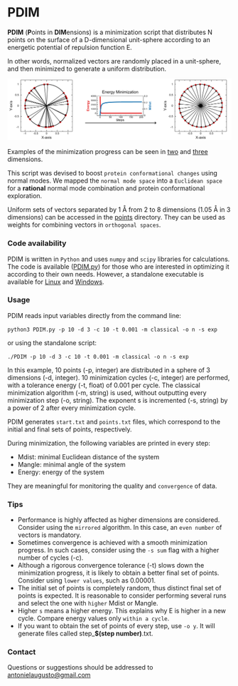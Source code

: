# PDIM

**PDIM** (**P**oints in **DIM**ensions) is a minimization script that distributes N points on the surface of a D-dimensional unit-sphere according to an energetic potential of repulsion function E.

In other words, normalized vectors are randomly placed in a unit-sphere, and then minimized to generate a uniform distribution.

<p align="center"><img src="https://github.com/antonielgomes/dpMD/blob/main/PDIM/PDIM.png" width="1000"/></p>

Examples of the minimization progress can be seen in [two](https://youtu.be/p4m_wOLcfo4) and [three](https://youtu.be/elFgtv4bCA0) dimensions.

This script was devised to boost `protein conformational changes` using normal modes. We mapped the `normal mode space` into a `Euclidean space` for a **rational** normal mode combination and protein conformational exploration.

Uniform sets of vectors separated by 1 Å from 2 to 8 dimensions (1.05 Å in 3 dimensions) can be accessed in the [points](https://github.com/antonielgomes/dpMD/tree/main/PDIM/points) directory.
They can be used as weights for combining vectors in `orthogonal spaces`.

### Code availability
PDIM is written in `Python` and uses `numpy` and `scipy` libraries for calculations. The code is available ([PDIM.py](https://github.com/antonielgomes/dpMD/blob/main/PDIM/PDIM.py)) for those who are interested in optimizing it according to their own needs. However, a standalone executable is available for [Linux](https://google.com) and [Windows](https://google.com).

### Usage
PDIM reads input variables directly from the command line:
```
python3 PDIM.py -p 10 -d 3 -c 10 -t 0.001 -m classical -o n -s exp
```
or using the standalone script:
```
./PDIM -p 10 -d 3 -c 10 -t 0.001 -m classical -o n -s exp
```
In this example, 10 points (-p, integer) are distributed in a sphere of 3 dimensions (-d, integer). 10 minimization cycles (-c, integer) are performed, with a tolerance energy (-t, float) of 0.001 per cycle. The classical minimization algorithm (-m, string) is used, without outputting every minimization step (-o, string). The exponent s is incremented (-s, string) by a power of 2 after every minimization cycle.

PDIM generates `start.txt` and `points.txt` files, which correspond to the initial and final sets of points, respectively.

During minimization, the following variables are printed in every step:
- Mdist: minimal Euclidean distance of the system
- Mangle: minimal angle of the system
- Energy: energy of the system

They are meaningful for monitoring the quality and `convergence` of data.

### Tips
- Performance is highly affected as higher dimensions are considered. Consider using the `mirrored` algorithm. In this case, an `even number` of vectors is mandatory.
- Sometimes convergence is achieved with a smooth minimization progress. In such cases, consider using the `-s sum` flag with a higher number of cycles (-c).
- Although a rigorous convergence tolerance (-t) slows down the minimization progress, it is likely to obtain a better final set of points. Consider using `lower values`, such as 0.00001. 
- The initial set of points is completely random, thus distinct final set of points is expected. It is reasonable to consider performing several runs and select the one with `higher` Mdist or Mangle.
- Higher `s` means a higher energy. This explains why E is higher in a new cycle. Compare energy values only `within a cycle`.
- If you want to obtain the set of points of every step, use `-o y`. It will generate files called step_**$(step number)**.txt.

### Contact
Questions or suggestions should be addressed to antonielaugusto@gmail.com


<!-- ### Reference
If you use PDIM or dpMD, please refer to the following publication:
A [^1]
[^1]: A -->
